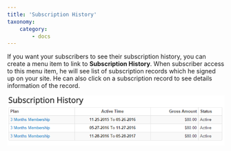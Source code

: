 ```yaml
---
title: 'Subscription History'
taxonomy:
    category:
        - docs
---
```


If you want your subscribers to see their subscription history, you can create a menu item to link to **Subscription History**. When subscriber access to this menu item, he will see list of subscription records which he signed up on your site. He can also click on a subscription record to see details information of the record.

![Subscription History](subscription-history.png)